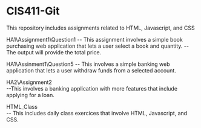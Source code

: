 # CIS411-Git

This repository includes assignments related to HTML, Javascript, and CSS

HA1\Assignment1\Question1
-- This assignment involves a simple book purchasing web application that lets a user select a book and quantity. 
-- The output will provide the total price.

HA1\Assinment1\Question5
-- This involves a simple banking web application that lets a user withdraw funds from a selected account.

HA2\Assignment2\
--This involves a banking application with more features that include applying for a loan.

HTML_Class\
-- This includes daily class exercices that involve HTML, Javascript, and CSS.
